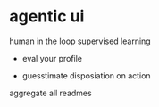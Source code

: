 # agentic ui

human in the loop supervised learning

- eval your profile

- guesstimate disposiation on action

aggregate all readmes
